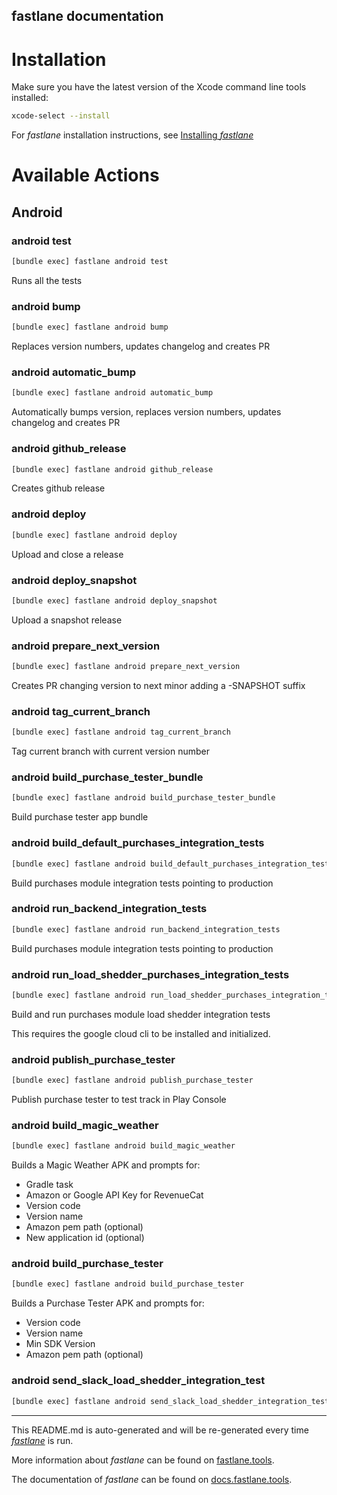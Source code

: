 fastlane documentation
----

# Installation

Make sure you have the latest version of the Xcode command line tools installed:

```sh
xcode-select --install
```

For _fastlane_ installation instructions, see [Installing _fastlane_](https://docs.fastlane.tools/#installing-fastlane)

# Available Actions

## Android

### android test

```sh
[bundle exec] fastlane android test
```

Runs all the tests

### android bump

```sh
[bundle exec] fastlane android bump
```

Replaces version numbers, updates changelog and creates PR

### android automatic_bump

```sh
[bundle exec] fastlane android automatic_bump
```

Automatically bumps version, replaces version numbers, updates changelog and creates PR

### android github_release

```sh
[bundle exec] fastlane android github_release
```

Creates github release

### android deploy

```sh
[bundle exec] fastlane android deploy
```

Upload and close a release

### android deploy_snapshot

```sh
[bundle exec] fastlane android deploy_snapshot
```

Upload a snapshot release

### android prepare_next_version

```sh
[bundle exec] fastlane android prepare_next_version
```

Creates PR changing version to next minor adding a -SNAPSHOT suffix

### android tag_current_branch

```sh
[bundle exec] fastlane android tag_current_branch
```

Tag current branch with current version number

### android build_purchase_tester_bundle

```sh
[bundle exec] fastlane android build_purchase_tester_bundle
```

Build purchase tester app bundle

### android build_default_purchases_integration_tests

```sh
[bundle exec] fastlane android build_default_purchases_integration_tests
```

Build purchases module integration tests pointing to production

### android run_backend_integration_tests

```sh
[bundle exec] fastlane android run_backend_integration_tests
```

Build purchases module integration tests pointing to production

### android run_load_shedder_purchases_integration_tests

```sh
[bundle exec] fastlane android run_load_shedder_purchases_integration_tests
```

Build and run purchases module load shedder integration tests

This requires the google cloud cli to be installed and initialized.

### android publish_purchase_tester

```sh
[bundle exec] fastlane android publish_purchase_tester
```

Publish purchase tester to test track in Play Console

### android build_magic_weather

```sh
[bundle exec] fastlane android build_magic_weather
```

Builds a Magic Weather APK and prompts for:
* Gradle task
* Amazon or Google API Key for RevenueCat
* Version code
* Version name
* Amazon pem path (optional)
* New application id (optional)


### android build_purchase_tester

```sh
[bundle exec] fastlane android build_purchase_tester
```

Builds a Purchase Tester APK and prompts for:
* Version code
* Version name
* Min SDK Version
* Amazon pem path (optional)


### android send_slack_load_shedder_integration_test

```sh
[bundle exec] fastlane android send_slack_load_shedder_integration_test
```



----

This README.md is auto-generated and will be re-generated every time [_fastlane_](https://fastlane.tools) is run.

More information about _fastlane_ can be found on [fastlane.tools](https://fastlane.tools).

The documentation of _fastlane_ can be found on [docs.fastlane.tools](https://docs.fastlane.tools).
